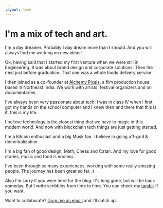```yaml
---
layout: home
---
```

# I'm a mix of tech and art.

I'm a day dreamer. Probably I day dream more than I should. And you will always find me working on new ideas!

Ok, having said that I started my first venture when we were still in Engineering. It was about brand design and corporate solutions. Then the next just before graduation. That one was a whole foods delivery service.

I then joined as a co-founder at [Alchemy Pixels](http://alchemypixels.com), a film production house based in Northeast India. We work with artists, festival organizers and on documentaries.

I've always been very passionate about tech. I was in class IV when I first got my hands on the school computer and I knew then and there that this is it, this is my life.

I believe technology is the closest thing that we have to magic in this modern world. And now with blockchain tech things are just getting started.

I'm a Bitcoin enthusiast and a big Musk fan. I believe in going off-grid & decentralization.

I'm a big fan of good design, Math, Chess and Catan. And my love for good stories, music and food is endless. 

I've been through so many experiences, working with some really amazing people. The journey has been great so far. :)

Also I'm sorry if you were here for the blog. It's long gone, but will be back someday. But I write scribbles from time to time. You can check my [tumblr](http://scribblesbyavi.tumblr.com) if you want.

Want to collaborate? [Drop me an email](mailto:avi@alchemypixels.com) and I'll catch up.
